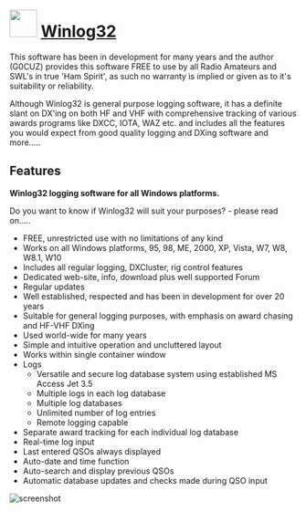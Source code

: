 ﻿# <img src="https://cdn.jsdelivr.net/gh/chtof/chocolatey-packages/automatic/winlog32/winlog32.png" width="48" height="48"/> [Winlog32](https://chocolatey.org/packages/winlog32)

This software has been in development for many years and the author (G0CUZ) provides this software FREE to use by all Radio Amateurs and SWL's in true 'Ham Spirit', as such no warranty is implied or given as to it's suitability or reliability.

Although Winlog32 is general purpose logging software, it has a definite slant on DX'ing on both HF and VHF with comprehensive tracking of various awards programs like DXCC, IOTA, WAZ etc. and includes all the features you would expect from good quality logging and DXing software and more.....

## Features

**Winlog32 logging software for all Windows platforms.**

Do you want to know if Winlog32 will suit your purposes? - please read on.....

- FREE, unrestricted use with no limitations of any kind
- Works on all Windows platforms, 95, 98, ME, 2000, XP, Vista, W7, W8, W8.1, W10
- Includes all regular logging, DXCluster, rig control features
- Dedicated web-site, info, download plus well supported Forum
- Regular updates
- Well established, respected and has been in development for over 20 years
- Suitable for general logging purposes, with emphasis on award chasing and HF-VHF DXing
- Used world-wide for many years
- Simple and intuitive operation and uncluttered layout
- Works within single container window
- Logs
	- Versatile and secure log database system using established MS Access Jet 3.5
	- Multiple logs in each log database
	- Multiple log databases
	- Unlimited number of log entries
	- Remote logging capable
- Separate award tracking for each individual log database
- Real-time log input
- Last entered QSOs always displayed
- Auto-date and time function
- Auto-search and display previous QSOs
- Automatic database updates and checks made during QSO input

![screenshot](https://cdn.jsdelivr.net/gh/chtof/chocolatey-packages/automatic/winlog32/screenshot.png)
